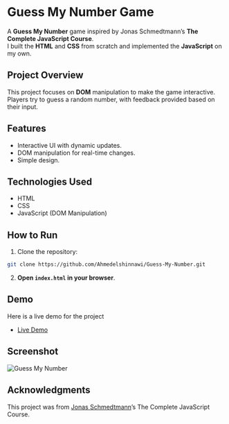 # Guess My Number Game

  A **Guess My Number** game inspired by Jonas Schmedtmann’s **The Complete JavaScript Course**. <br />
  I built the **HTML** and **CSS** from scratch and implemented the **JavaScript** on my own.

## Project Overview

 This project focuses on **DOM** manipulation to make the game interactive.<br /> Players try to guess a random number, with feedback provided based on their input.

## Features

 - Interactive UI with dynamic updates.
 - DOM manipulation for real-time changes.
 - Simple design.

## Technologies Used

 - HTML
 - CSS
- JavaScript (DOM Manipulation)

## How to Run

 1. Clone the repository:

```bash
git clone https://github.com/Ahmedelshinnawi/Guess-My-Number.git
```
 
 2. **Open `index.html` in your browser**.

## Demo
  Here is a live demo for the project
- [Live Demo](https://ahmedelshinnawi.github.io/Guess-My-Number/)

## Screenshot
![Guess My Number](https://github.com/user-attachments/assets/96a52f31-3c28-4f40-810b-01ab39469a8f)


## Acknowledgments

 This project was from [Jonas Schmedtmann](https://github.com/jonasschmedtmann)’s The Complete JavaScript Course.
